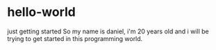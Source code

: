 # hello-world
just getting started
So my name is daniel, i'm 20 years old and i will be trying to get started in this programming world.
